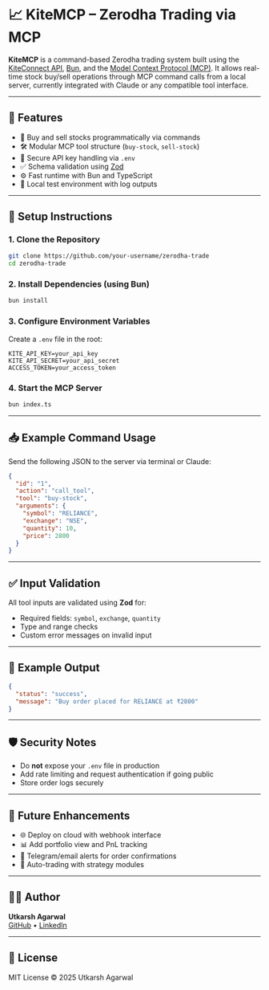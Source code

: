 # 📈 KiteMCP – Zerodha Trading via MCP

**KiteMCP** is a command-based Zerodha trading system built using the [KiteConnect API](https://github.com/zerodha/kiteconnectjs), [Bun](https://bun.sh), and the [Model Context Protocol (MCP)](https://modelcontextprotocol.dev). It allows real-time stock buy/sell operations through MCP command calls from a local server, currently integrated with Claude or any compatible tool interface.

---

## 🚀 Features

- 🔄 Buy and sell stocks programmatically via commands
- 🛠 Modular MCP tool structure (`buy-stock`, `sell-stock`)
- 🔐 Secure API key handling via `.env`
- ✅ Schema validation using [Zod](https://zod.dev)
- ⚙️ Fast runtime with Bun and TypeScript
- 🧪 Local test environment with log outputs

---

## 🔧 Setup Instructions

### 1. Clone the Repository
```bash
git clone https://github.com/your-username/zerodha-trade
cd zerodha-trade
```

### 2. Install Dependencies (using Bun)

```bash
bun install
```

### 3. Configure Environment Variables

Create a `.env` file in the root:

```env
KITE_API_KEY=your_api_key
KITE_API_SECRET=your_api_secret
ACCESS_TOKEN=your_access_token
```

### 4. Start the MCP Server

```bash
bun index.ts
```

---

## 📥 Example Command Usage

Send the following JSON to the server via terminal or Claude:

```json
{
  "id": "1",
  "action": "call_tool",
  "tool": "buy-stock",
  "arguments": {
    "symbol": "RELIANCE",
    "exchange": "NSE",
    "quantity": 10,
    "price": 2800
  }
}
```

---

## ✅ Input Validation

All tool inputs are validated using **Zod** for:

- Required fields: `symbol`, `exchange`, `quantity`
- Type and range checks
- Custom error messages on invalid input

---

## 🧪 Example Output

```json
{
  "status": "success",
  "message": "Buy order placed for RELIANCE at ₹2800"
}
```

---

## 🛡️ Security Notes

- Do **not** expose your `.env` file in production
- Add rate limiting and request authentication if going public
- Store order logs securely

---

## 📌 Future Enhancements

- 🌐 Deploy on cloud with webhook interface
- 📊 Add portfolio view and PnL tracking
- 🔔 Telegram/email alerts for order confirmations
- 🧠 Auto-trading with strategy modules

---

## 👨‍💻 Author

**Utkarsh Agarwal**  
[GitHub](https://github.com/utkarshagar2121) • [LinkedIn](https://linkedin.com/in/utkarsh-agarwal-1b359922b)

---

## 📜 License

MIT License © 2025 Utkarsh Agarwal
